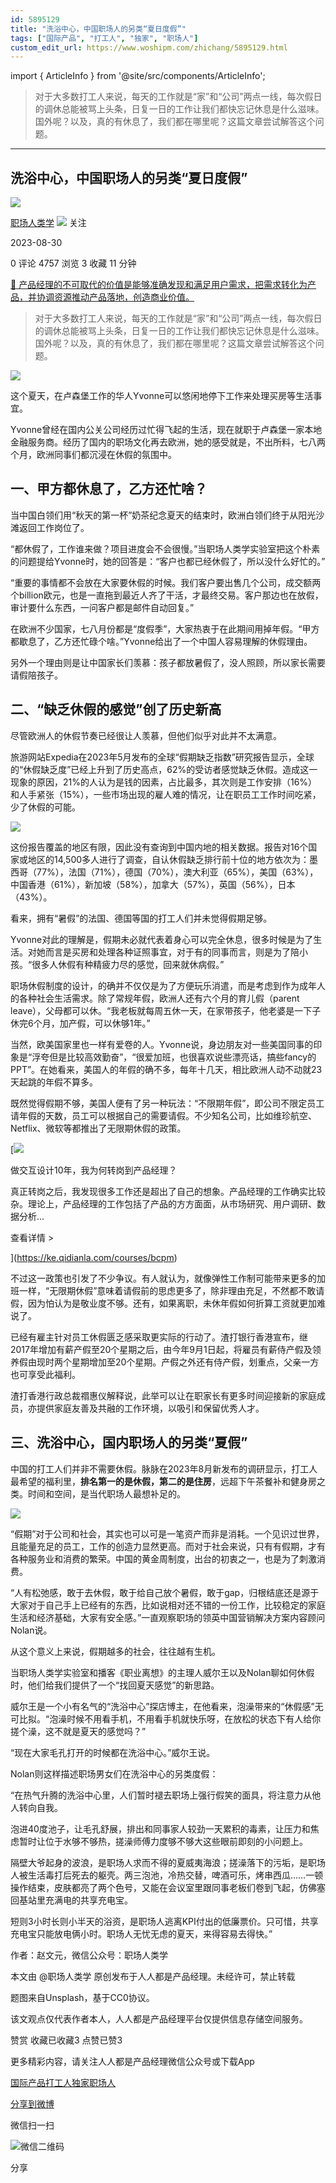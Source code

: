 ```yaml
---
id: 5895129
title: "洗浴中心，中国职场人的另类“夏日度假”"
tags: ["国际产品", "打工人", "独家", "职场人"]
custom_edit_url: https://www.woshipm.com/zhichang/5895129.html
---
```

import { ArticleInfo } from '@site/src/components/ArticleInfo';

<ArticleInfo
    author="职场人类学"
    authorLink="https://www.woshipm.com/u/983216"
    published="2023-08-30"
    views={4757}
    comments={0}
    collects={3}
/>

> 对于大多数打工人来说，每天的工作就是“家”和“公司”两点一线，每次假日的调休总能被骂上头条，日复一日的工作让我们都快忘记休息是什么滋味。国外呢？以及，真的有休息了，我们都在哪里呢？这篇文章尝试解答这个问题。

---

## 洗浴中心，中国职场人的另类“夏日度假”

[![](https://static.woshipm.com/view/woshipm_api_def_20230821111209_7628.png?imageView2/1/w/72/h/72/q/100)](https://www.woshipm.com/u/983216)

[职场人类学](https://www.woshipm.com/u/983216) ![](https://static.woshipm.com/tag/1101_1@2x.png) 关注

2023-08-30

0 评论 4757 浏览 3 收藏 11 分钟

[🔗 产品经理的不可取代的价值是能够准确发现和满足用户需求，把需求转化为产品，并协调资源推动产品落地，创造商业价值。](https://ke.qidianla.com/courses/90pm)

> 对于大多数打工人来说，每天的工作就是“家”和“公司”两点一线，每次假日的调休总能被骂上头条，日复一日的工作让我们都快忘记休息是什么滋味。国外呢？以及，真的有休息了，我们都在哪里呢？这篇文章尝试解答这个问题。

![](https://image.woshipm.com/2023/04/13/b1b6036e-d9ee-11ed-a8b0-00163e0b5ff3.jpg)

这个夏天，在卢森堡工作的华人Yvonne可以悠闲地停下工作来处理买房等生活事宜。

Yvonne曾经在国内公关公司经历过忙得飞起的生活，现在就职于卢森堡一家本地金融服务商。经历了国内的职场文化再去欧洲，她的感受就是，不出所料，七八两个月，欧洲同事们都沉浸在休假的氛围中。

## 一、甲方都休息了，乙方还忙啥？

当中国白领们用“秋天的第一杯”奶茶纪念夏天的结束时，欧洲白领们终于从阳光沙滩返回工作岗位了。

“都休假了，工作谁来做？项目进度会不会很慢。”当职场人类学实验室把这个朴素的问题提给Yvonne时，她的回答是：“客户也都已经休假了，所以没什么好忙的。”

“重要的事情都不会放在大家要休假的时候。我们客户要出售几个公司，成交额两个billion欧元，也是一直拖到最近人齐了干活，才最终交易。客户那边也在放假，审计要什么东西，一问客户都是邮件自动回复。”

在欧洲不少国家，七八月份都是“度假季”，大家热衷于在此期间用掉年假。“甲方都歇息了，乙方还忙碌个啥。”Yvonne给出了一个中国人容易理解的休假理由。

另外一个理由则是让中国家长们羡慕：孩子都放暑假了，没人照顾，所以家长需要请假陪孩子。

## 二、“缺乏休假的感觉”创了历史新高

尽管欧洲人的休假节奏已经很让人羡慕，但他们似乎对此并不太满意。

旅游网站Expedia在2023年5月发布的全球“假期缺乏指数”研究报告显示，全球的“休假缺乏度”已经上升到了历史高点，62%的受访者感觉缺乏休假。造成这一现象的原因，21%的人认为是钱的因素，占比最多，其次则是工作安排（16%）和人手紧张（15%），一些市场出现的雇人难的情况，让在职员工工作时间吃紧，少了休假的可能。

![](https://image.woshipm.com/wp-files/2023/08/XIqnBFCPN7KdS7X8CGCO.png)

这份报告覆盖的地区有限，因此没有查询到中国内地的相关数据。报告对16个国家或地区的14,500多人进行了调查，自认休假缺乏排行前十位的地方依次为：墨西哥（77%），法国（71%），德国（70%），澳大利亚（65%），美国（63%），中国香港（61%），新加坡（58%），加拿大（57%），英国（56%），日本（43%）。

看来，拥有“暑假”的法国、德国等国的打工人们并未觉得假期足够。

Yvonne对此的理解是，假期未必就代表着身心可以完全休息，很多时候是为了生活。对她而言是买房和处理各种证照事宜，对于有的同事而言，则是为了陪小孩。“很多人休假有种精疲力尽的感觉，回来就休病假。”

职场休假制度的设计，的确并不仅仅是为了方便玩乐消遣，而是考虑到作为成年人的各种社会生活需求。除了常规年假，欧洲人还有六个月的育儿假（parent leave），父母都可以休。“我老板就每周五休一天，在家带孩子，他老婆是一下子休完6个月，加产假，可以休够1年。”

当然，欧美国家里也一样有爱卷的人。Yvonne说，身边朋友对一些美国同事的印象是“浮夸但是比较高效勤奋”，“很爱加班，也很喜欢说些漂亮话，搞些fancy的PPT”。在她看来，美国人的年假的确不多，每年十几天，相比欧洲人动不动就23天起跳的年假不算多。

既然觉得假期不够，美国人便有了另一种玩法：“不限期年假”，即公司不限定员工请年假的天数，员工可以根据自己的需要请假。不少知名公司，比如维珍航空、Netflix、微软等都推出了无限期休假的政策。

[![](https://image.woshipm.com/2023/08/02/769bf6f4-30e6-11ee-b3cb-00163e0b5ff3.png)

做交互设计10年，我为何转岗到产品经理？

真正转岗之后，我发现很多工作还是超出了自己的想象。产品经理的工作确实比较杂。理论上，产品经理的工作包括了产品的方方面面，从市场研究、用户调研、数据分析...

查看详情 >

](https://ke.qidianla.com/courses/bcpm)

不过这一政策也引发了不少争议。有人就认为，就像弹性工作制可能带来更多的加班一样，“无限期休假”意味着请假前的思虑更多了，除非理由充足，不然都不敢请假，因为怕认为是敬业度不够。还有，如果离职，未休年假如何折算工资就更加难说了。

已经有雇主针对员工休假匮乏感采取更实际的行动了。渣打银行香港宣布，继2017年增加有薪产假至20个星期之后，由今年9月1日起，将雇员有薪侍产假及领养假由现时两个星期增加至20个星期。产假之外还有侍产假，划重点，父亲一方也可享受此福利。

渣打香港行政总裁禤惠仪解释说，此举可以让在职家长有更多时间迎接新的家庭成员，亦提供家庭友善及共融的工作环境，以吸引和保留优秀人才。

## 三、洗浴中心，国内职场人的另类“夏假”

中国的打工人们并非不需要休假。脉脉在2023年8月新发布的调研显示，打工人最希望的福利里，**排名第一的是休假，第二的是住房**，远超下午茶餐补和健身房之类。时间和空间，是当代职场人最想补足的。

![](https://image.woshipm.com/wp-files/2023/08/DfRcEtUeIPT5ikGtuoeX.png)

“假期”对于公司和社会，其实也可以可是一笔资产而非是消耗。一个见识过世界，且能量充足的员工，工作的创造力显然更高。而对于社会来说，只有有假期，才有各种服务业和消费的繁荣。中国的黄金周制度，出台的初衷之一，也是为了刺激消费。

“人有松弛感，敢于去休假，敢于给自己放个暑假，敢于gap，归根结底还是源于大家对于自己手上已经有的东西，比如说相对还不错的一份工作，比较稳定的家庭生活和经济基础，大家有安全感。”一直观察职场的领英中国营销解决方案内容顾问Nolan说。

从这个意义上来说，假期越多的社会，往往越有生机。

当职场人类学实验室和播客《职业离想》的主理人威尔王以及Nolan聊如何休假时，他们给我们提供了一个“找回夏天感觉”的新思路。

威尔王是一个小有名气的“洗浴中心”探店博主，在他看来，泡澡带来的“休假感”无可比拟。“泡澡时候不用看手机，不用看手机就快乐呀，在放松的状态下有人给你搓个澡，这不就是夏天的感觉吗？”

“现在大家毛孔打开的时候都在洗浴中心。”威尔王说。

Nolan则这样描述职场男女们在洗浴中心的另类度假：

“在热气升腾的洗浴中心里，人们暂时褪去职场上强行假笑的面具，将注意力从他人转向自我。

泡进40度池子，让毛孔舒展，排出和同事家人较劲一天累积的毒素，让压力和焦虑暂时让位于水够不够热，搓澡师傅力度够不够大这些眼前即刻的小问题上。

隔壁大爷起身的波浪，是职场人求而不得的夏威夷海浪；搓澡落下的污垢，是职场人被生活毒打后死去的躯壳。两三泡池，冷热交替，啤酒可乐，烤串西瓜……一顿操作结束，皮肤都亮了两个色号，又能在会议室里跟同事老板们卷到飞起，仿佛塞回基站里充满电的共享充电宝。

短则3小时长则小半天的浴资，是职场人逃离KPI付出的低廉票价。只可惜，共享充电宝只能放电俩小时。职场人无忧无虑的夏天，来得容易去得快。”

作者：赵文元，微信公众号：职场人类学

本文由 @职场人类学 原创发布于人人都是产品经理。未经许可，禁止转载

题图来自Unsplash，基于CC0协议。

该文观点仅代表作者本人，人人都是产品经理平台仅提供信息存储空间服务。

赞赏 收藏已收藏3 点赞已赞3

更多精彩内容，请关注人人都是产品经理微信公众号或下载App

[国际产品](https://www.woshipm.com/tag/%e5%9b%bd%e9%99%85%e4%ba%a7%e5%93%81)[打工人](https://www.woshipm.com/tag/%e6%89%93%e5%b7%a5%e4%ba%ba)[独家](https://www.woshipm.com/tag/%e7%8b%ac%e5%ae%b6)[职场人](https://www.woshipm.com/tag/%e8%81%8c%e5%9c%ba%e4%ba%ba)

[分享到微博](https://service.weibo.com/share/share.php?appkey=2775287854&title=洗浴中心，中国职场人的另类“夏日度假”&url=https://www.woshipm.com/zhichang/5895129.html&pic=https://image.woshipm.com/2023/04/13/b1b6036e-d9ee-11ed-a8b0-00163e0b5ff3.jpg)

微信扫一扫

![微信二维码](https://api.pwmqr.com/qrcode/create/?url=https://www.woshipm.com/zhichang/5895129.html)

分享